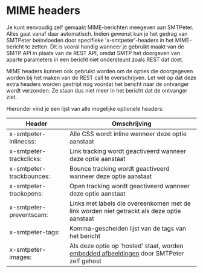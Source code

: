 # MIME headers

Je kunt eenvoudig zelf gemaakt MIME-berichten meegeven aan SMTPeter.
Alles gaat vanaf daar automatisch. Indien gewenst kun je het gedrag van
SMTPeter beïnvloeden door specifieke 'x-smtpeter'-headers in het MIME-bericht
te zetten. Dit is vooral handig wanneer je gebruikt maakt van de SMTP API
in plaats van de REST API, omdat SMTP het doorgeven van aparte parameters
in een bericht niet ondersteunt zoals REST dat doet.

MIME headers kunnen ook gebruikt worden om de opties die doorgegeven
worden bij het maken van de REST call te overschrijven. Let wel op dat deze 
extra headers worden gestript nog voordat het bericht naar de ontvanger 
wordt verzonden. Ze staan dus niet meer in het bericht dat de ontvanger ziet.

Hieronder vind je een lijst van alle mogelijke optionele headers:

| Header                   | Omschrijving                                                                                                                    |
| ------------------------ | ------------------------------------------------------------------------------------------------------------------------------- |
| x-smtpeter-inlinecss:    | Alle CSS wordt inline wanneer deze optie aanstaat                                                                               |
| x-smtpeter-trackclicks:  | Link tracking wordt geactiveerd wanneer deze optie aanstaat                                                                     |
| x-smtpeter-trackbounces: | Bounce tracking wordt geactiveerd wanneer deze optie aanstaat                                                                   |
| x-smtpeter-trackopens:   | Open tracking wordt geactiveerd wanneer deze optie aanstaat                                                                     |
| x-smtpeter-preventscam:  | Links met labels die overeenkomen met de link worden niet getrackt als deze optie aanstaat                                      |
| x-smtpeter-tags:         | Komma-gescheiden lijst van de tags van het bericht                                                                              |
| x-smtpeter-images:       | Als deze optie op ‘hosted’ staat, worden [embedded afbeeldingen](images) door SMTPeter zelf gehost 							 |